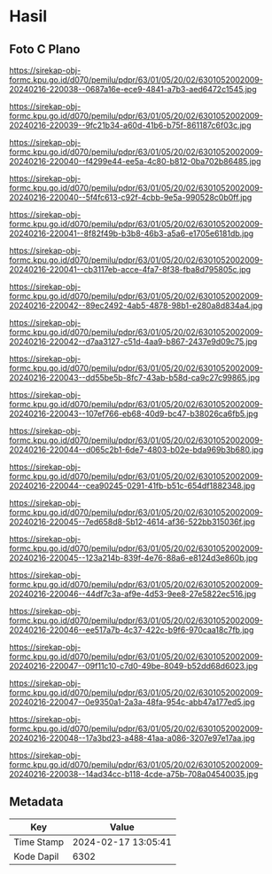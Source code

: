 # Hasil

## Foto C Plano

https://sirekap-obj-formc.kpu.go.id/d070/pemilu/pdpr/63/01/05/20/02/6301052002009-20240216-220038--0687a16e-ece9-4841-a7b3-aed6472c1545.jpg

https://sirekap-obj-formc.kpu.go.id/d070/pemilu/pdpr/63/01/05/20/02/6301052002009-20240216-220039--9fc21b34-a60d-41b6-b75f-861187c6f03c.jpg

https://sirekap-obj-formc.kpu.go.id/d070/pemilu/pdpr/63/01/05/20/02/6301052002009-20240216-220040--f4299e44-ee5a-4c80-b812-0ba702b86485.jpg

https://sirekap-obj-formc.kpu.go.id/d070/pemilu/pdpr/63/01/05/20/02/6301052002009-20240216-220040--5f4fc613-c92f-4cbb-9e5a-990528c0b0ff.jpg

https://sirekap-obj-formc.kpu.go.id/d070/pemilu/pdpr/63/01/05/20/02/6301052002009-20240216-220041--8f82f49b-b3b8-46b3-a5a6-e1705e6181db.jpg

https://sirekap-obj-formc.kpu.go.id/d070/pemilu/pdpr/63/01/05/20/02/6301052002009-20240216-220041--cb3117eb-acce-4fa7-8f38-fba8d795805c.jpg

https://sirekap-obj-formc.kpu.go.id/d070/pemilu/pdpr/63/01/05/20/02/6301052002009-20240216-220042--89ec2492-4ab5-4878-98b1-e280a8d834a4.jpg

https://sirekap-obj-formc.kpu.go.id/d070/pemilu/pdpr/63/01/05/20/02/6301052002009-20240216-220042--d7aa3127-c51d-4aa9-b867-2437e9d09c75.jpg

https://sirekap-obj-formc.kpu.go.id/d070/pemilu/pdpr/63/01/05/20/02/6301052002009-20240216-220043--dd55be5b-8fc7-43ab-b58d-ca9c27c99865.jpg

https://sirekap-obj-formc.kpu.go.id/d070/pemilu/pdpr/63/01/05/20/02/6301052002009-20240216-220043--107ef766-eb68-40d9-bc47-b38026ca6fb5.jpg

https://sirekap-obj-formc.kpu.go.id/d070/pemilu/pdpr/63/01/05/20/02/6301052002009-20240216-220044--d065c2b1-6de7-4803-b02e-bda969b3b680.jpg

https://sirekap-obj-formc.kpu.go.id/d070/pemilu/pdpr/63/01/05/20/02/6301052002009-20240216-220044--cea90245-0291-41fb-b51c-654df1882348.jpg

https://sirekap-obj-formc.kpu.go.id/d070/pemilu/pdpr/63/01/05/20/02/6301052002009-20240216-220045--7ed658d8-5b12-4614-af36-522bb315036f.jpg

https://sirekap-obj-formc.kpu.go.id/d070/pemilu/pdpr/63/01/05/20/02/6301052002009-20240216-220045--123a214b-839f-4e76-88a6-e8124d3e860b.jpg

https://sirekap-obj-formc.kpu.go.id/d070/pemilu/pdpr/63/01/05/20/02/6301052002009-20240216-220046--44df7c3a-af9e-4d53-9ee8-27e5822ec516.jpg

https://sirekap-obj-formc.kpu.go.id/d070/pemilu/pdpr/63/01/05/20/02/6301052002009-20240216-220046--ee517a7b-4c37-422c-b9f6-970caa18c7fb.jpg

https://sirekap-obj-formc.kpu.go.id/d070/pemilu/pdpr/63/01/05/20/02/6301052002009-20240216-220047--09f11c10-c7d0-49be-8049-b52dd68d6023.jpg

https://sirekap-obj-formc.kpu.go.id/d070/pemilu/pdpr/63/01/05/20/02/6301052002009-20240216-220047--0e9350a1-2a3a-48fa-954c-abb47a177ed5.jpg

https://sirekap-obj-formc.kpu.go.id/d070/pemilu/pdpr/63/01/05/20/02/6301052002009-20240216-220048--17a3bd23-a488-41aa-a086-3207e97e17aa.jpg

https://sirekap-obj-formc.kpu.go.id/d070/pemilu/pdpr/63/01/05/20/02/6301052002009-20240216-220038--14ad34cc-b118-4cde-a75b-708a04540035.jpg


## Metadata

| Key        | Value               |
| ---------- | ------------------- |
| Time Stamp | 2024-02-17 13:05:41 |
| Kode Dapil | 6302                |




